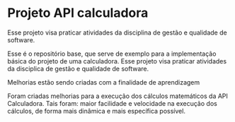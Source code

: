 # Projeto API calculadora 
Esse projeto visa praticar atividades da disciplina de gestão e qualidade de software. 

Esse é o repositório base, que serve de exemplo para a implementação básica do projeto de uma calculadora.
Esse projeto visa praticar atividades da disciplica de gestão e qualidade de software. 

Melhorias estão sendo criadas com a finalidade de aprendizagem

Foram criadas melhorias para a execução dos cálculos matemáticos da API Calculadora. Tais foram: maior facilidade e velocidade na execução dos cálculos, de forma mais dinâmica e mais específica possível.


